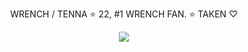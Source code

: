 <p align="center"> WRENCH / TENNA ⭐ 22, #1 WRENCH FAN. ⭐ TAKEN ♡ </p>

<div align="center">
  <img src="https://64.media.tumblr.com/45fe1903d202b6e4cf931b944c7e9d71/ccbef67770b3130e-17/s400x600/de599a820baa8bf9003dcff70f910085fa766af6.gifv">
</div>
